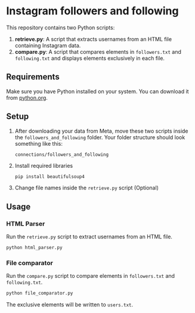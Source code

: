 # Instagram followers and following

This repository contains two Python scripts:

1. **retrieve.py**: A script that extracts usernames from an HTML file containing Instagram data.
2. **compare.py**: A script that compares elements in `followers.txt` and `following.txt` and displays elements exclusively in each file.

## Requirements

Make sure you have Python installed on your system. You can download it from [python.org](https://www.python.org/downloads/).

## Setup

1. After downloading your data from Meta, move these two scripts inside the `followers_and_following` folder. Your folder structure should look something like this:

   ```
   connections/followers_and_following
   ```

2. Install required libraries
    ```bash
    pip install beautifulsoup4
    ```

3. Change file names inside the `retrieve.py` script (Optional)
    

## Usage
### HTML Parser
Run the `retrieve.py` script to extract usernames from an HTML file.
```bash
python html_parser.py
```

### File comparator
Run the `compare.py` script to compare elements in `followers.txt` and `following.txt`.
```bash
python file_comparator.py
```
The exclusive elements will be written to `users.txt`.
